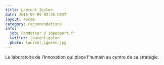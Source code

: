 ```yaml
---
title: Laurent Igolen
date: 2015-05-09 02:38 CEST
layout: recom
category: recommandations
info:
  job: Fondateur @ ideesport.fr
  twitter: laurentigolen
  photo: laurent_igolen.jpg
---
```


Le laboratoire de l'innovation qui place l'humain au centre de sa stratégie.